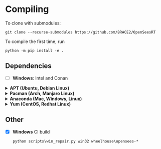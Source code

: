# Compiling

To clone with submodules:

``` shell
git clone --recurse-submodules https://github.com/BRACE2/OpenSeesRT
```


To compile the first time, run

``` shell
python -m pip install -e .
```

## Dependencies



- [ ] **Windows**: Intel and Conan


<details><summary><b>APT (Ubuntu, Debian Linux)</b></summary>

| Dependency  | Package              |
|:------------|:---------------------|
| LAPACK      | `liblapack-dev`      |
| BLAS        | `libblas-dev`        |
| Tcl\*       | `tcl-dev`            |

</details>
<details>
<summary>
<b>Pacman (Arch, Manjaro Linux)</b>
</summary>

The Pacman package manager

| Dependency  | Package       |
|:------------|:--------------|
| LAPACK      | `lapack`      |
| BLAS        | `blas`        |
| Tcl\*       | `tcl`         |

</details>
<details>
<summary>
<b>Anaconda (Mac, Windows, Linux)</b>
</summary>

When using conda, you need to ensure that CMake only finds conda
compilers. It is best to install the following packages

``` shell
conda install -c conda-forge fortran-compiler cxx-compiler c-compiler openblas
```

| Dependency  | Package       | Channel       |
|:------------|:--------------|:--------------|
| LAPACK      | `lapack`      |               |
| BLAS        | `blas`        |               |

</details>
</details>
<details>
<summary>
<b>Yum (CentOS, Redhat Linux)</b>
</summary>

| Dependency | Package        |
|------------|----------------|
| LAPACK     | `lapack-devel` |
| Tcl\*      | `tcl-devel`    |

</details>

## Other

- [x] **Windows** CI build

  ``` shell
  python scripts\win_repair.py win32 wheelhouse\opensees-*
  ```
